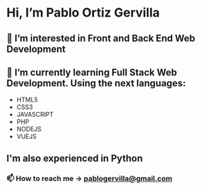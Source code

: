 # Hi, I’m Pablo Ortiz Gervilla
## 👀 I’m interested in Front and Back End Web Development
## 🌱 I’m currently learning Full Stack Web Development. Using the next languages:
- HTML5
- CSS3
- JAVASCRIPT
- PHP
- NODEJS
- VUEJS
## I'm also experienced in Python
### 📫 How to reach me -> pablogervilla@gmail.com

<!---
Malec9/Malec9 is a ✨ special ✨ repository because its `README.md` (this file) appears on your GitHub profile.
You can click the Preview link to take a look at your changes.
--->
